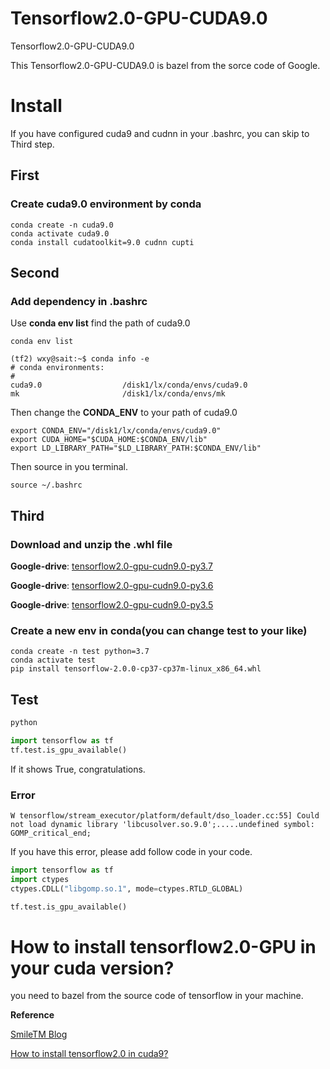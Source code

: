 # Tensorflow2.0-GPU-CUDA9.0
Tensorflow2.0-GPU-CUDA9.0

This Tensorflow2.0-GPU-CUDA9.0 is bazel from the sorce code of Google. 



# Install


If you have configured cuda9 and cudnn in your .bashrc, you can skip to Third step.


## First  
### Create cuda9.0 environment by conda
```shell
conda create -n cuda9.0
conda activate cuda9.0
conda install cudatoolkit=9.0 cudnn cupti
```

## Second
### Add dependency in .bashrc

Use **conda env list** find the path of cuda9.0
```shell
conda env list
```

```shell
(tf2) wxy@sait:~$ conda info -e
# conda environments:
#
cuda9.0                  /disk1/lx/conda/envs/cuda9.0
mk                       /disk1/lx/conda/envs/mk

```


Then change the **CONDA_ENV** to your path of cuda9.0
```shell
export CONDA_ENV="/disk1/lx/conda/envs/cuda9.0"
export CUDA_HOME="$CUDA_HOME:$CONDA_ENV/lib"
export LD_LIBRARY_PATH="$LD_LIBRARY_PATH:$CONDA_ENV/lib" 
```



Then source in you terminal.
```
source ~/.bashrc
```

## Third
### Download and unzip the .whl file

  **Google-drive**: [tensorflow2.0-gpu-cudn9.0-py3.7](https://drive.google.com/file/d/1QYHrotSqcvcTk1cvHp_eLajqFXkGIvw-/view?usp=sharing)
  
  **Google-drive**: [tensorflow2.0-gpu-cudn9.0-py3.6](https://drive.google.com/file/d/1W-B_JKVS9iFkZnGCcLLhUHdst26yMrtR/view?usp=sharing)

  **Google-drive**: [tensorflow2.0-gpu-cudn9.0-py3.5](https://drive.google.com/file/d/1nfgaXL_OaFuHi8vnqDuihZpyQcDmQspL/view?usp=sharing)



### Create a new env in conda(you can change **test** to your like)
```shell
conda create -n test python=3.7
conda activate test
pip install tensorflow-2.0.0-cp37-cp37m-linux_x86_64.whl
```

## Test
```python
python

import tensorflow as tf
tf.test.is_gpu_available()
```
If it shows True, congratulations.

### Error

```shell
W tensorflow/stream_executor/platform/default/dso_loader.cc:55] Could not load dynamic library 'libcusolver.so.9.0';.....undefined symbol: GOMP_critical_end;
```
If you have this error, please add follow code in your code.
```python
import tensorflow as tf
import ctypes
ctypes.CDLL("libgomp.so.1", mode=ctypes.RTLD_GLOBAL)

tf.test.is_gpu_available()

```

# How to install tensorflow2.0-GPU in your cuda version?
you need to bazel from the source code of tensorflow in your machine.

**Reference**

[SmileTM Blog](https://s-tm.cn/2019/09/28/%E9%82%A3%E4%BA%9B%E5%B9%B4%E8%B5%B0%E8%BF%87%E7%9A%84%E5%9D%91-tf2-gpu%E5%AE%89%E8%A3%85/)

[How to install tensorflow2.0 in cuda9?](https://github.com/tensorflow/tensorflow/issues/26418) 
